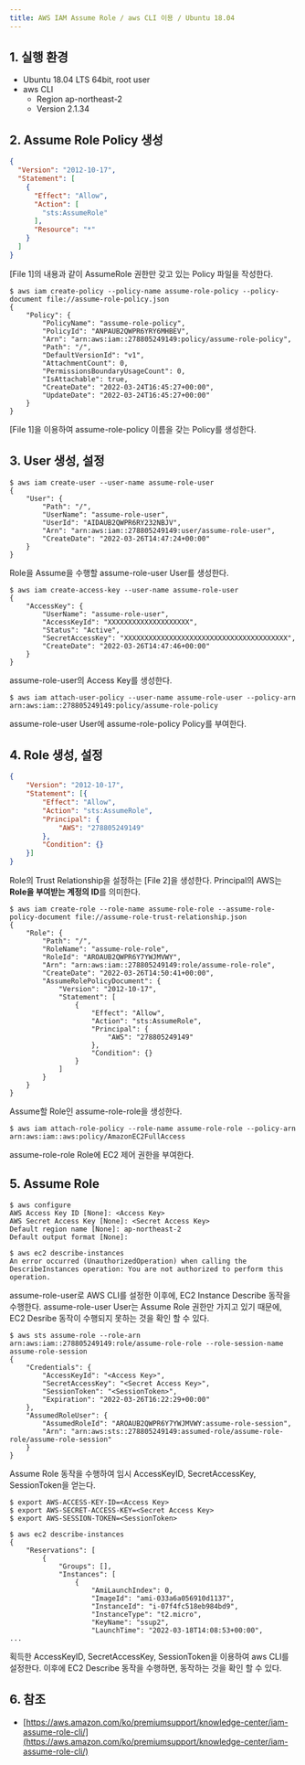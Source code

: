 ```yaml
---
title: AWS IAM Assume Role / aws CLI 이용 / Ubuntu 18.04
---
```


## 1. 실행 환경

* Ubuntu 18.04 LTS 64bit, root user
* aws CLI
  * Region ap-northeast-2
  * Version 2.1.34

## 2. Assume Role Policy 생성

```json {caption="[File 1] assume-role-policy.json", linenos=table}
{
  "Version": "2012-10-17",
  "Statement": [
    {
      "Effect": "Allow",
      "Action": [
        "sts:AssumeRole"
      ],
      "Resource": "*"
    }
  ]
}
```

[File 1]의 내용과 같이 AssumeRole 권한만 갖고 있는 Policy 파일을 작성한다.

```shell
$ aws iam create-policy --policy-name assume-role-policy --policy-document file://assume-role-policy.json
{
    "Policy": {
        "PolicyName": "assume-role-policy",
        "PolicyId": "ANPAUB2QWPR6YRY6MHBEV",
        "Arn": "arn:aws:iam::278805249149:policy/assume-role-policy",
        "Path": "/",
        "DefaultVersionId": "v1",
        "AttachmentCount": 0,
        "PermissionsBoundaryUsageCount": 0,
        "IsAttachable": true,
        "CreateDate": "2022-03-24T16:45:27+00:00",
        "UpdateDate": "2022-03-24T16:45:27+00:00"
    }
}
```

[File 1]을 이용하여 assume-role-policy 이름을 갖는 Policy를 생성한다.

## 3. User 생성, 설정

```shell
$ aws iam create-user --user-name assume-role-user
{
    "User": {
        "Path": "/",
        "UserName": "assume-role-user",
        "UserId": "AIDAUB2QWPR6RY232NBJV",
        "Arn": "arn:aws:iam::278805249149:user/assume-role-user",
        "CreateDate": "2022-03-26T14:47:24+00:00"
    }
}
```

Role을 Assume을 수행할 assume-role-user User를 생성한다.

```shell
$ aws iam create-access-key --user-name assume-role-user
{
    "AccessKey": {
        "UserName": "assume-role-user",
        "AccessKeyId": "XXXXXXXXXXXXXXXXXXXX",
        "Status": "Active",
        "SecretAccessKey": "XXXXXXXXXXXXXXXXXXXXXXXXXXXXXXXXXXXXXXXX",
        "CreateDate": "2022-03-26T14:47:46+00:00"
    }
}
```

assume-role-user의 Access Key를 생성한다.

```shell
$ aws iam attach-user-policy --user-name assume-role-user --policy-arn arn:aws:iam::278805249149:policy/assume-role-policy
```

assume-role-user User에 assume-role-policy Policy를 부여한다.

## 4. Role 생성, 설정

```json {caption="[File 2] assume-role-trust-relationship.json", linenos=table}
{
	"Version": "2012-10-17",
	"Statement": [{
		"Effect": "Allow",
		"Action": "sts:AssumeRole",
		"Principal": {
			"AWS": "278805249149"
		},
		"Condition": {}
	}]
}
```

Role의 Trust Relationship을 설정하는 [File 2]을 생성한다. Principal의 AWS는 **Role을 부여받는 계정의 ID**를 의미한다.

```shell
$ aws iam create-role --role-name assume-role-role --assume-role-policy-document file://assume-role-trust-relationship.json
{
    "Role": {
        "Path": "/",
        "RoleName": "assume-role-role",
        "RoleId": "AROAUB2QWPR6Y7YWJMVWY",
        "Arn": "arn:aws:iam::278805249149:role/assume-role-role",
        "CreateDate": "2022-03-26T14:50:41+00:00",
        "AssumeRolePolicyDocument": {
            "Version": "2012-10-17",
            "Statement": [
                {
                    "Effect": "Allow",
                    "Action": "sts:AssumeRole",
                    "Principal": {
                        "AWS": "278805249149"
                    },
                    "Condition": {}
                }
            ]
        }
    }
}
```

Assume할 Role인 assume-role-role을 생성한다.

```shell
$ aws iam attach-role-policy --role-name assume-role-role --policy-arn arn:aws:iam::aws:policy/AmazonEC2FullAccess
```

assume-role-role Role에 EC2 제어 권한을 부여한다.

## 5. Assume Role

```shell
$ aws configure
AWS Access Key ID [None]: <Access Key>
AWS Secret Access Key [None]: <Secret Access Key>
Default region name [None]: ap-northeast-2
Default output format [None]:

$ aws ec2 describe-instances
An error occurred (UnauthorizedOperation) when calling the DescribeInstances operation: You are not authorized to perform this operation.
```

assume-role-user로 AWS CLI를 설정한 이후에, EC2 Instance Describe 동작을 수행한다. assume-role-user User는 Assume Role 권한만 가지고 있기 때문에, EC2 Desribe 동작이 수행되지 못하는 것을 확인 할 수 있다.

```shell
$ aws sts assume-role --role-arn arn:aws:iam::278805249149:role/assume-role-role --role-session-name assume-role-session
{
    "Credentials": {
        "AccessKeyId": "<Access Key>",
        "SecretAccessKey": "<Secret Access Key>",
        "SessionToken": "<SessionToken>",
        "Expiration": "2022-03-26T16:22:29+00:00"
    },
    "AssumedRoleUser": {
        "AssumedRoleId": "AROAUB2QWPR6Y7YWJMVWY:assume-role-session",
        "Arn": "arn:aws:sts::278805249149:assumed-role/assume-role-role/assume-role-session"
    }
}
```

Assume Role 동작을 수행하여 임시 AccessKeyID, SecretAccessKey, SessionToken을 얻는다.

```shell
$ export AWS-ACCESS-KEY-ID=<Access Key>
$ export AWS-SECRET-ACCESS-KEY=<Secret Access Key>
$ export AWS-SESSION-TOKEN=<SessionToken>

$ aws ec2 describe-instances
{
    "Reservations": [
        {
            "Groups": [],
            "Instances": [
                {
                    "AmiLaunchIndex": 0,
                    "ImageId": "ami-033a6a056910d1137",
                    "InstanceId": "i-07f4fc518eb984bd9",
                    "InstanceType": "t2.micro",
                    "KeyName": "ssup2",
                    "LaunchTime": "2022-03-18T14:08:53+00:00",
...
```

획득한 AccessKeyID, SecretAccessKey, SessionToken을 이용하여 aws CLI를 설정한다. 이후에 EC2 Describe 동작을 수행하면, 동작하는 것을 확인 할 수 있다.

## 6. 참조

* [https://aws.amazon.com/ko/premiumsupport/knowledge-center/iam-assume-role-cli/](https://aws.amazon.com/ko/premiumsupport/knowledge-center/iam-assume-role-cli/)